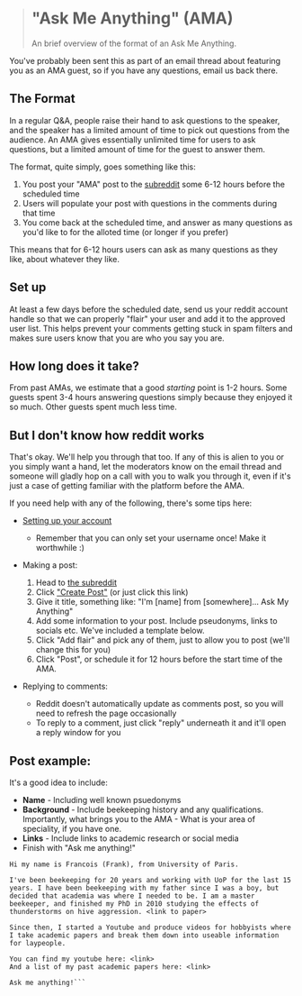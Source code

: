 > # "Ask Me Anything" (AMA)
>
> An brief overview of the format of an Ask Me Anything.

You've probably been sent this as part of an email thread about featuring you as an AMA guest, so if you have any questions, email us back there.

## The Format

In a regular Q&A, people raise their hand to ask questions to the speaker, and the speaker has a limited amount of time to pick out questions from the audience. An AMA gives essentially unlimited time for users to ask questions, but a limited amount of time for the guest to answer them. 

The format, quite simply, goes something like this:
1. You post your "AMA" post to the [subreddit](https://reddit.com/r/beekeeping) some 6-12 hours before the scheduled time
1. Users will populate your post with questions in the comments during that time
1. You come back at the scheduled time, and answer as many questions as you'd like to for the alloted time (or longer if you prefer)

This means that for 6-12 hours users can ask as many questions as they like, about whatever they like. 

## Set up

At least a few days before the scheduled date, send us your reddit account handle so that we can properly "flair" your user and add it to the approved user list. This helps prevent your comments getting stuck in spam filters and makes sure users know that you are who you say you are. 

## How long does it take? 

From past AMAs, we estimate that a good *starting* point is 1-2 hours. Some guests spent 3-4 hours answering questions simply because they enjoyed it so much. Other guests spent much less time.

## But I don't know how reddit works

That's okay. We'll help you through that too. If any of this is alien to you or you simply want a hand, let the moderators know on the email thread and someone will gladly hop on a call with you to walk you through it, even if it's just a case of getting familiar with the platform before the AMA.

If you need help with any of the following, there's some tips here:

* [Setting up your account](https://support.reddithelp.com/hc/en-us/articles/360060420092-How-do-I-sign-up-for-a-Reddit-account)
  * Remember that you can only set your username once! Make it worthwhile :) 

* Making a post:
  1. Head to [the subreddit](https://reddit.com/r/beekeeping)
  1. Click ["Create Post"](https://www.reddit.com/r/Beekeeping/submit/?type=TEXT) (or just click this link)
  1. Give it title, something like: "I'm [name] from [somewhere]... Ask My Anything"
  1. Add some information to your post. Include pseudonyms, links to socials etc. We've included a template below.
  1. Click "Add flair" and pick any of them, just to allow you to post (we'll change this for you)
  1. Click "Post", or schedule it for 12 hours before the start time of the AMA.

* Replying to comments:
  * Reddit doesn't automatically update as comments post, so you will need to refresh the page occasionally
  * To reply to a comment, just click "reply" underneath it and it'll open a reply window for you
 

## Post example:

It's a good idea to include:
* **Name** - Including well known psuedonyms
* **Background** - Include beekeeping history and any qualifications. Importantly, what brings you to the AMA - What is your area of speciality, if you have one.
* **Links** - Include links to academic research or social media
* Finish with "Ask me anything!"

```text
Hi my name is Francois (Frank), from University of Paris.

I've been beekeeping for 20 years and working with UoP for the last 15 years. I have been beekeeping with my father since I was a boy, but decided that academia was where I needed to be. I am a master beekeeper, and finished my PhD in 2010 studying the effects of thunderstorms on hive aggression. <link to paper>

Since then, I started a Youtube and produce videos for hobbyists where I take academic papers and break them down into useable information for laypeople. 

You can find my youtube here: <link>
And a list of my past academic papers here: <link>

Ask me anything!```